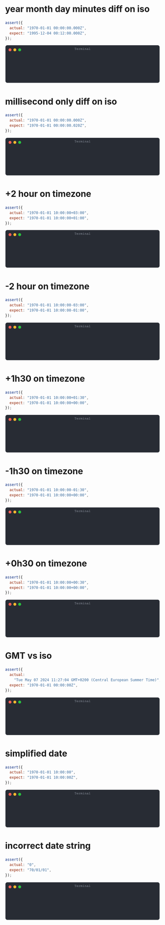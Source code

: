 # year month day minutes diff on iso

```js
assert({
  actual: "1970-01-01 00:00:00.000Z",
  expect: "1995-12-04 00:12:00.000Z",
});
```

![img](<./date/year month day minutes diff on iso.svg>)

# millisecond only diff on iso

```js
assert({
  actual: "1970-01-01 00:00:00.000Z",
  expect: "1970-01-01 00:00:00.020Z",
});
```

![img](<./date/millisecond only diff on iso.svg>)

# +2 hour on timezone

```js
assert({
  actual: "1970-01-01 10:00:00+03:00",
  expect: "1970-01-01 10:00:00+01:00",
});
```

![img](<./date/+2 hour on timezone.svg>)

# -2 hour on timezone

```js
assert({
  actual: "1970-01-01 10:00:00-03:00",
  expect: "1970-01-01 10:00:00-01:00",
});
```

![img](<./date/-2 hour on timezone.svg>)

# +1h30 on timezone

```js
assert({
  actual: "1970-01-01 10:00:00+01:30",
  expect: "1970-01-01 10:00:00+00:00",
});
```

![img](<./date/+1h30 on timezone.svg>)

# -1h30 on timezone

```js
assert({
  actual: "1970-01-01 10:00:00-01:30",
  expect: "1970-01-01 10:00:00+00:00",
});
```

![img](<./date/-1h30 on timezone.svg>)

# +0h30 on timezone

```js
assert({
  actual: "1970-01-01 10:00:00+00:30",
  expect: "1970-01-01 10:00:00+00:00",
});
```

![img](<./date/+0h30 on timezone.svg>)

# GMT vs iso

```js
assert({
  actual:
    "Tue May 07 2024 11:27:04 GMT+0200 (Central European Summer Time)",
  expect: "1970-01-01 00:00:00Z",
});
```

![img](<./date/GMT vs iso.svg>)

# simplified date

```js
assert({
  actual: "1970-01-01 10:00:00",
  expect: "1970-01-01 10:00:00Z",
});
```

![img](<./date/simplified date.svg>)

# incorrect date string

```js
assert({
  actual: "0",
  expect: "70/01/01",
});
```

![img](<./date/incorrect date string.svg>)

